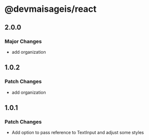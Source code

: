 # @devmaisageis/react

## 2.0.0

### Major Changes

- add organization

## 1.0.2

### Patch Changes

- add organization

## 1.0.1

### Patch Changes

- Add option to pass reference to TextInput and adjust some styles

